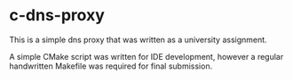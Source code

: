 # c-dns-proxy

This is a simple dns proxy that was written as a university assignment.

A simple CMake script was written for IDE development, however a regular handwritten Makefile was required for final submission.
